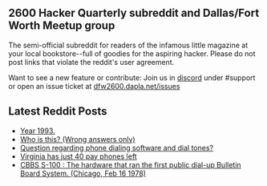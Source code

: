 ## 2600 Hacker Quarterly subreddit and Dallas/Fort Worth Meetup group
The semi-official subreddit for readers of the infamous little magazine at your local bookstore--full of goodies for the aspiring hacker. Please do not post links that violate the reddit's user agreement.

Want to see a new feature or contribute: 
Join us in [discord](https://dfw2600.dapla.net/chat) under #support or open an issue ticket at [dfw2600.dapla.net/issues](https://dfw2600.dapla.net/issues)

## Latest Reddit Posts
<!-- BLOG-POST-LIST:START -->
- [Year 1993.](https://www.reddit.com/r/2600/comments/13tqiju/year_1993/)
- [Who is this? (Wrong answers only)](https://www.reddit.com/r/2600/comments/13tavfe/who_is_this_wrong_answers_only/)
- [Question regarding phone dialing software and dial tones?](https://www.reddit.com/r/2600/comments/13sp63w/question_regarding_phone_dialing_software_and/)
- [Virginia has just 40 pay phones left](https://www.reddit.com/r/2600/comments/13r4ztn/virginia_has_just_40_pay_phones_left/)
- [CBBS S-100 : The hardware that ran the first public dial-up Bulletin Board System. (Chicago, Feb 16 1978)](https://www.reddit.com/r/2600/comments/13qrps9/cbbs_s100_the_hardware_that_ran_the_first_public/)
<!-- BLOG-POST-LIST:END -->
